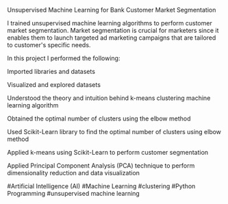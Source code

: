 Unsupervised Machine Learning for Bank Customer Market Segmentation

I trained unsupervised machine learning algorithms to perform customer market segmentation. Market segmentation is crucial for marketers since it enables them to launch targeted ad marketing campaigns that are tailored to customer's specific needs.

In this project I performed the following:

Imported libraries and datasets

Visualized and explored datasets

Understood the theory and intuition behind k-means clustering machine learning algorithm

Obtained the optimal number of clusters using the elbow method

Used Scikit-Learn library to find the optimal number of clusters using elbow method

Applied k-means using Scikit-Learn to perform customer segmentation

Applied Principal Component Analysis (PCA) technique to perform dimensionality reduction and data visualization




#Artificial Intelligence (AI)
#Machine Learning
#clustering
#Python Programming
#unsupervised machine learning
